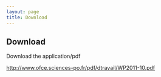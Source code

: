 ```yaml
---
layout: page
title: Download
---
```



<h2>Download</h2>

<p> Download the application/pdf <br>

<a href="http://www.ofce.sciences-po.fr/pdf/dtravail/WP2011-10.pdf">http://www.ofce.sciences-po.fr/pdf/dtravail/WP2011-10.pdf</a>